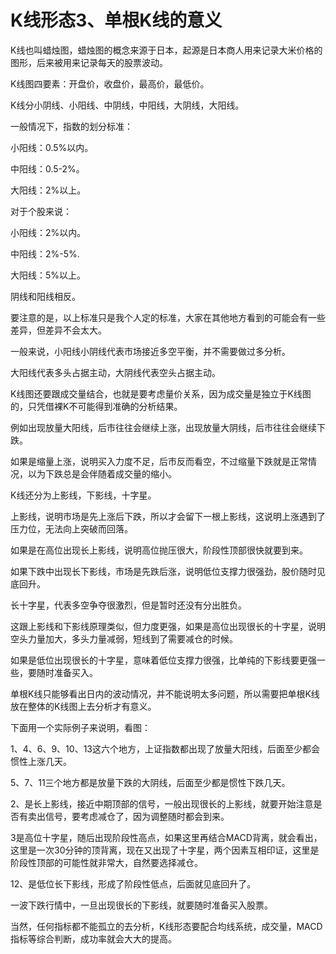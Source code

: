 # K线形态3、单根K线的意义
[url]: (https://t.zsxq.com/Eqj6m2R)

K线也叫蜡烛图，蜡烛图的概念来源于日本，起源是日本商人用来记录大米价格的图形，后来被用来记录每天的股票波动。

K线图四要素：开盘价，收盘价，最高价，最低价。

K线分小阴线、小阳线、中阴线，中阳线，大阴线，大阳线。

一般情况下，指数的划分标准：

小阳线：0.5%以内。

中阳线：0.5-2%。

大阳线：2%以上。

对于个股来说：

小阳线：2%以内。

中阳线：2%-5%.

大阳线：5%以上。

阴线和阳线相反。

要注意的是，以上标准只是我个人定的标准，大家在其他地方看到的可能会有一些差异，但差异不会太大。

一般来说，小阳线小阴线代表市场接近多空平衡，并不需要做过多分析。

大阳线代表多头占据主动，大阴线代表空头占据主动。

K线图还要跟成交量结合，也就是要考虑量价关系，因为成交量是独立于K线图的，只凭借裸K不可能得到准确的分析结果。

例如出现放量大阳线，后市往往会继续上涨，出现放量大阴线，后市往往会继续下跌。

如果是缩量上涨，说明买入力度不足，后市反而看空，不过缩量下跌就是正常情况，以为下跌总是会伴随着成交量的缩小。

K线还分为上影线，下影线，十字星。

上影线，说明市场是先上涨后下跌，所以才会留下一根上影线，这说明上涨遇到了压力位，无法向上突破而回落。

如果是在高位出现长上影线，说明高位抛压很大，阶段性顶部很快就要到来。

如果下跌中出现长下影线，市场是先跌后涨，说明低位支撑力很强劲，股价随时见底回升。

长十字星，代表多空争夺很激烈，但是暂时还没有分出胜负。

这跟上影线和下影线原理类似，但力度更强，如果是高位出现很长的十字星，说明空头力量加大，多头力量减弱，短线到了需要减仓的时候。

如果是低位出现很长的十字星，意味着低位支撑力很强，比单纯的下影线要更强一些，要随时准备买入。

单根K线只能够看出日内的波动情况，并不能说明太多问题，所以需要把单根K线放在整体的K线图上去分析才有意义。

下面用一个实际例子来说明，看图：

1、4、6、9、10、13这六个地方，上证指数都出现了放量大阳线，后面至少都会惯性上涨几天。

5、7、11三个地方都是放量下跌的大阴线，后面至少都是惯性下跌几天。

2、是长上影线，接近中期顶部的信号，一般出现很长的上影线，就要开始注意是否有卖出信号，要考虑减仓了，因为调整随时都会到来。

3是高位十字星，随后出现阶段性高点，如果这里再结合MACD背离，就会看出，这里是一次30分钟的顶背离，现在又出现了十字星，两个因素互相印证，这里是阶段性顶部的可能性就非常大，自然要选择减仓。

12、是低位长下影线，形成了阶段性低点，后面就见底回升了。

一波下跌行情中，一旦出现很长的下影线，就要随时准备买入股票。

当然，任何指标都不能孤立的去分析，K线形态要配合均线系统，成交量，MACD指标等综合判断，成功率就会大大的提高。